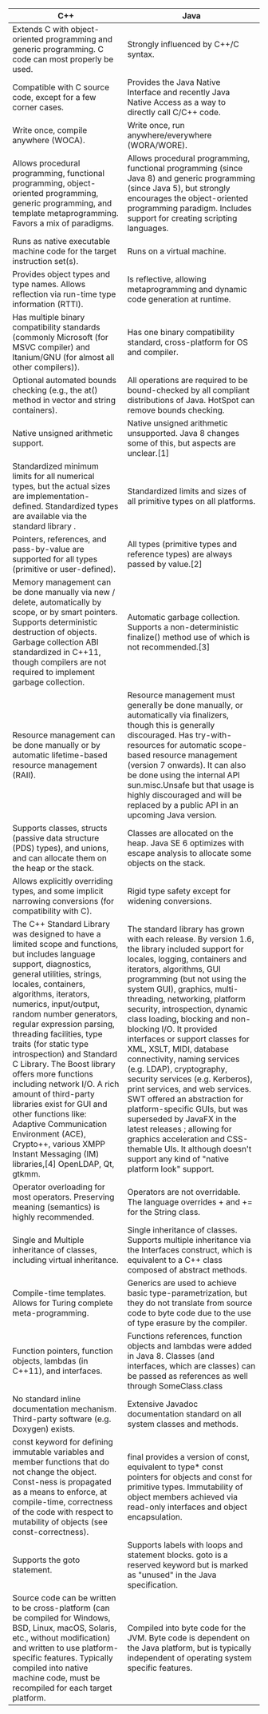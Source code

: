 | C++                                                                                                                                                                                                                                                                                                                                                                                                                                                                                                                                                                                                                                               | Java                                                                                                                                                                                                                                                                                                                                                                                                                                                                                                                                                                                                                                                                                                                                                                                          |
|---------------------------------------------------------------------------------------------------------------------------------------------------------------------------------------------------------------------------------------------------------------------------------------------------------------------------------------------------------------------------------------------------------------------------------------------------------------------------------------------------------------------------------------------------------------------------------------------------------------------------------------------------|-----------------------------------------------------------------------------------------------------------------------------------------------------------------------------------------------------------------------------------------------------------------------------------------------------------------------------------------------------------------------------------------------------------------------------------------------------------------------------------------------------------------------------------------------------------------------------------------------------------------------------------------------------------------------------------------------------------------------------------------------------------------------------------------------|
| Extends C with object-oriented programming and generic programming. C code can most properly be used.                                                                                                                                                                                                                                                                                                                                                                                                                                                                                                                                             | Strongly influenced by C++/C syntax.                                                                                                                                                                                                                                                                                                                                                                                                                                                                                                                                                                                                                                                                                                                                                          |
| Compatible with C source code, except for a few corner cases.                                                                                                                                                                                                                                                                                                                                                                                                                                                                                                                                                                                     | Provides the Java Native Interface and recently Java Native Access as a way to directly call C/C++ code.                                                                                                                                                                                                                                                                                                                                                                                                                                                                                                                                                                                                                                                                                      |
| Write once, compile anywhere (WOCA).                                                                                                                                                                                                                                                                                                                                                                                                                                                                                                                                                                                                              | Write once, run anywhere/everywhere (WORA/WORE).                                                                                                                                                                                                                                                                                                                                                                                                                                                                                                                                                                                                                                                                                                                                              |
| Allows procedural programming, functional programming, object-oriented programming, generic programming, and template metaprogramming. Favors a mix of paradigms.                                                                                                                                                                                                                                                                                                                                                                                                                                                                                 | Allows procedural programming, functional programming (since Java 8) and generic programming (since Java 5), but strongly encourages the object-oriented programming paradigm. Includes support for creating scripting languages.                                                                                                                                                                                                                                                                                                                                                                                                                                                                                                                                                             |
| Runs as native executable machine code for the target instruction set(s).                                                                                                                                                                                                                                                                                                                                                                                                                                                                                                                                                                         | Runs on a virtual machine.                                                                                                                                                                                                                                                                                                                                                                                                                                                                                                                                                                                                                                                                                                                                                                    |
| Provides object types and type names. Allows reflection via run-time type information (RTTI).                                                                                                                                                                                                                                                                                                                                                                                                                                                                                                                                                     | Is reflective, allowing metaprogramming and dynamic code generation at runtime.                                                                                                                                                                                                                                                                                                                                                                                                                                                                                                                                                                                                                                                                                                               |
| Has multiple binary compatibility standards (commonly Microsoft (for MSVC compiler) and Itanium/GNU (for almost all other compilers)).                                                                                                                                                                                                                                                                                                                                                                                                                                                                                                            | Has one binary compatibility standard, cross-platform for OS and compiler.                                                                                                                                                                                                                                                                                                                                                                                                                                                                                                                                                                                                                                                                                                                    |
| Optional automated bounds checking (e.g., the at() method in vector and string containers).                                                                                                                                                                                                                                                                                                                                                                                                                                                                                                                                                       | All operations are required to be bound-checked by all compliant distributions of Java. HotSpot can remove bounds checking.                                                                                                                                                                                                                                                                                                                                                                                                                                                                                                                                                                                                                                                                   |
| Native unsigned arithmetic support.                                                                                                                                                                                                                                                                                                                                                                                                                                                                                                                                                                                                               | Native unsigned arithmetic unsupported. Java 8 changes some of this, but aspects are unclear.[1]                                                                                                                                                                                                                                                                                                                                                                                                                                                                                                                                                                                                                                                                                              |
| Standardized minimum limits for all numerical types, but the actual sizes are implementation-defined. Standardized types are available via the standard library <cstdint>.                                                                                                                                                                                                                                                                                                                                                                                                                                                                        | Standardized limits and sizes of all primitive types on all platforms.                                                                                                                                                                                                                                                                                                                                                                                                                                                                                                                                                                                                                                                                                                                        |
| Pointers, references, and pass-by-value are supported for all types (primitive or user-defined).                                                                                                                                                                                                                                                                                                                                                                                                                                                                                                                                                  | All types (primitive types and reference types) are always passed by value.[2]                                                                                                                                                                                                                                                                                                                                                                                                                                                                                                                                                                                                                                                                                                                |
| Memory management can be done manually via new / delete, automatically by scope, or by smart pointers. Supports deterministic destruction of objects. Garbage collection ABI standardized in C++11, though compilers are not required to implement garbage collection.                                                                                                                                                                                                                                                                                                                                                                            | Automatic garbage collection. Supports a non-deterministic finalize() method use of which is not recommended.[3]                                                                                                                                                                                                                                                                                                                                                                                                                                                                                                                                                                                                                                                                              |
| Resource management can be done manually or by automatic lifetime-based resource management (RAII).                                                                                                                                                                                                                                                                                                                                                                                                                                                                                                                                               | Resource management must generally be done manually, or automatically via finalizers, though this is generally discouraged. Has try-with-resources for automatic scope-based resource management (version 7 onwards). It can also be done using the internal API sun.misc.Unsafe but that usage is highly discouraged and will be replaced by a public API in an upcoming Java version.                                                                                                                                                                                                                                                                                                                                                                                                       |
| Supports classes, structs (passive data structure (PDS) types), and unions, and can allocate them on the heap or the stack.                                                                                                                                                                                                                                                                                                                                                                                                                                                                                                                       | Classes are allocated on the heap. Java SE 6 optimizes with escape analysis to allocate some objects on the stack.                                                                                                                                                                                                                                                                                                                                                                                                                                                                                                                                                                                                                                                                            |
| Allows explicitly overriding types, and some implicit narrowing conversions (for compatibility with C).                                                                                                                                                                                                                                                                                                                                                                                                                                                                                                                                           | Rigid type safety except for widening conversions.                                                                                                                                                                                                                                                                                                                                                                                                                                                                                                                                                                                                                                                                                                                                            |
| The C++ Standard Library was designed to have a limited scope and functions, but includes language support, diagnostics, general utilities, strings, locales, containers, algorithms, iterators, numerics, input/output, random number generators, regular expression parsing, threading facilities, type traits (for static type introspection) and Standard C Library. The Boost library offers more functions including network I/O. A rich amount of third-party libraries exist for GUI and other functions like: Adaptive Communication Environment (ACE), Crypto++, various XMPP Instant Messaging (IM) libraries,[4] OpenLDAP, Qt, gtkmm. | The standard library has grown with each release. By version 1.6, the library included support for locales, logging, containers and iterators, algorithms, GUI programming (but not using the system GUI), graphics, multi-threading, networking, platform security, introspection, dynamic class loading, blocking and non-blocking I/O. It provided interfaces or support classes for XML, XSLT, MIDI, database connectivity, naming services (e.g. LDAP), cryptography, security services (e.g. Kerberos), print services, and web services. SWT offered an abstraction for platform-specific GUIs, but was superseded by JavaFX in the latest releases ; allowing for graphics acceleration and CSS-themable UIs. It although doesn't support any kind of "native platform look" support. |
| Operator overloading for most operators. Preserving meaning (semantics) is highly recommended.                                                                                                                                                                                                                                                                                                                                                                                                                                                                                                                                                    | Operators are not overridable. The language overrides + and += for the String class.                                                                                                                                                                                                                                                                                                                                                                                                                                                                                                                                                                                                                                                                                                          |
| Single and Multiple inheritance of classes, including virtual inheritance.                                                                                                                                                                                                                                                                                                                                                                                                                                                                                                                                                                        | Single inheritance of classes. Supports multiple inheritance via the Interfaces construct, which is equivalent to a C++ class composed of abstract methods.                                                                                                                                                                                                                                                                                                                                                                                                                                                                                                                                                                                                                                   |
| Compile-time templates. Allows for Turing complete meta-programming.                                                                                                                                                                                                                                                                                                                                                                                                                                                                                                                                                                              | Generics are used to achieve basic type-parametrization, but they do not translate from source code to byte code due to the use of type erasure by the compiler.                                                                                                                                                                                                                                                                                                                                                                                                                                                                                                                                                                                                                              |
| Function pointers, function objects, lambdas (in C++11), and interfaces.                                                                                                                                                                                                                                                                                                                                                                                                                                                                                                                                                                          | Functions references, function objects and lambdas were added in Java 8. Classes (and interfaces, which are classes) can be passed as references as well through SomeClass.class                                                                                                                                                                                                                                                                                                                                                                                                                                                                                                                                                                                                              |
| No standard inline documentation mechanism. Third-party software (e.g. Doxygen) exists.                                                                                                                                                                                                                                                                                                                                                                                                                                                                                                                                                           | Extensive Javadoc documentation standard on all system classes and methods.                                                                                                                                                                                                                                                                                                                                                                                                                                                                                                                                                                                                                                                                                                                   |
| const keyword for defining immutable variables and member functions that do not change the object. Const-ness is propagated as a means to enforce, at compile-time, correctness of the code with respect to mutability of objects (see const-correctness).                                                                                                                                                                                                                                                                                                                                                                                        | final provides a version of const, equivalent to type* const pointers for objects and const for primitive types. Immutability of object members achieved via read-only interfaces and object encapsulation.                                                                                                                                                                                                                                                                                                                                                                                                                                                                                                                                                                                   |
| Supports the goto statement.                                                                                                                                                                                                                                                                                                                                                                                                                                                                                                                                                                                                                      | Supports labels with loops and statement blocks. goto is a reserved keyword but is marked as "unused" in the Java specification.                                                                                                                                                                                                                                                                                                                                                                                                                                                                                                                                                                                                                                                              |
| Source code can be written to be cross-platform (can be compiled for Windows, BSD, Linux, macOS, Solaris, etc., without modification) and written to use platform-specific features. Typically compiled into native machine code, must be recompiled for each target platform.                                                                                                                                                                                                                                                                                                                                                                    | Compiled into byte code for the JVM. Byte code is dependent on the Java platform, but is typically independent of operating system specific features.                                                                                                                                                                                                                                                                                                                                                                                                                                                                                                                                                                                                                                         |